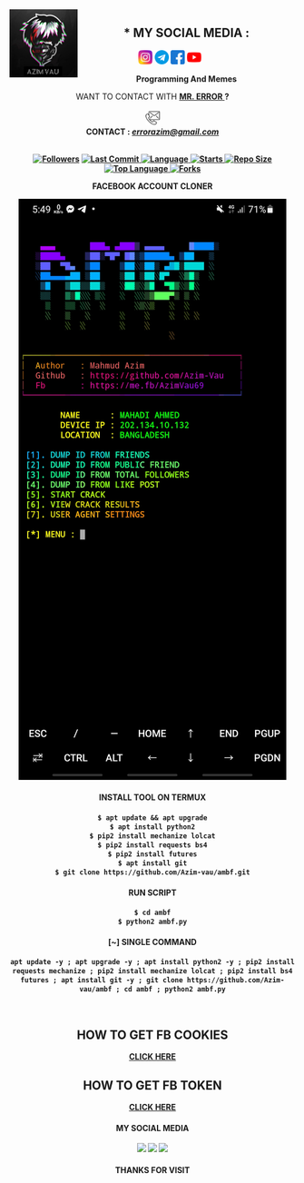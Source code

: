 
<img src="https://github.com/Azim-vau/Azim-vau/blob/main/IMAGE/62735854.jpeg" width="120" height="120" align="left">
<center>
  
  
  
   ## * MY SOCIAL MEDIA : <br>
<a href="https://Instagram.com/azimmahmud143" target="_blank"><img src="https://github.com/Azim-vau/Azim-vau/blob/main/IMAGE/instagram.png" alt="alt text" width="25" height="25"></a> 
<a href="https://t.me/mrerror69"><img src="https://github.com/Azim-vau/Azim-vau/blob/main/IMAGE/telegram.png" alt="alt text" width="25" height="25"></a>
<a href="https://www.facebook.com/azimmahmudofficial" target="_blank"><img src="https://github.com/Azim-vau/Azim-vau/blob/main/IMAGE/facebook.png" alt="alt text" width="25" height="25"></a> <a href="https://youtube.com/MrError69"><img src="https://github.com/Azim-vau/Azim-vau/blob/main/IMAGE/youtube.png" alt="alt text" width="25" height="25"></a> 
&nbsp;&nbsp;     &nbsp;&nbsp;    &nbsp;&nbsp;   &nbsp;&nbsp;   &nbsp;&nbsp;
  
____Programming And Memes____

WANT TO CONTACT WITH <a href="https://github.com/Azim-vau"><b>MR. ERROR </a> ?</br><br>
<img src="https://github.com/Azim-vau/Azim-vau/blob/main/IMAGE/contact.png" alt="alt text" width="25" height="25"> <br>
CONTACT : <i>errorazim@gmail.com</i>  <br> <br> 


<a href="https://github.com/Azim-Vau/followers">
<img title="Followers" src="https://img.shields.io/github/followers/Azim-vau?label=Followers&color=blue&style=flat-square"></a>
<a href="https://github.com/Azim-Vau/termux-style/stargazers/">
  <a href="https://github.com/Azim-vau/ambf">
    <img alt="Last Commit" src="https://img.shields.io/github/last-commit/Azim-vau/ambf.svg"/>
  </a>
  <a href="https://github.com/Azim-vau/ambf">
    <img alt="Language" src="https://img.shields.io/github/languages/count/Azim-vau/ambf.svg"/>
  </a>
  <a href="https://github.com/Azim-vau/ambf">
    <img alt="Starts" src="https://img.shields.io/github/stars/Azim-vau/ambf.svg"/>
  </a>
<a href="https://github.com/Azim-vau/ambf">
    <img alt="Repo Size" src="https://img.shields.io/github/repo-size/Azim-vau/ambf.svg"/>
  </a>

<a href="https://github.com/Azim-vau/ambf">
    <img alt="Top Language" src="https://img.shields.io/github/languages/top/Azim-vau/ambf.svg"/> <a href="https://github.com/Azim-vau/ambf">
    <img alt="Forks" src="https://img.shields.io/github/forks/Azim-vau/ambf.svg"/>
  </a>
</div>

</br>
<p align="center">
      FACEBOOK ACCOUNT CLONER
</p>

![20200808_160757](https://github.com/Azim-vau/MODULES/blob/main/Screenshot_20211028-174940_Termux.jpg)

#### INSTALL TOOL ON TERMUX
```python2
$ apt update && apt upgrade
$ apt install python2
$ pip2 install mechanize lolcat
$ pip2 install requests bs4
$ pip2 install futures
$ apt install git
$ git clone https://github.com/Azim-vau/ambf.git
```
#### RUN SCRIPT
```python2
$ cd ambf
$ python2 ambf.py
```

#### [~] SINGLE COMMAND

```python2
apt update -y ; apt upgrade -y ; apt install python2 -y ; pip2 install requests mechanize ; pip2 install mechanize lolcat ; pip2 install bs4 futures ; apt install git -y ; git clone https://github.com/Azim-vau/ambf ; cd ambf ; python2 ambf.py
```
<br>

## <b>HOW TO GET FB COOKIES</b><br>
 <a href="https://m.youtube.com/watch?v=cQl61IohqoM">CLICK HERE</a>
 
 ## <b>HOW TO GET FB TOKEN</b><br>
 <a href="https://m.youtube.com/watch?v=jdGD_KqN4Pk">CLICK HERE</a>


#### MY SOCIAL MEDIA

[![](https://img.shields.io/badge/Github-black?logo=Github&logoColor=black&labelColor=white)](https://github.com/Azim-Vau) 
[![](https://img.shields.io/badge/Facebook-blue?logo=Facebook&logoColor=blue&labelColor=white)](https://www.facebook.com/Azimvau69)
[![](https://img.shields.io/badge/Instagram-red?logo=Instagram&logoColor=red&labelColor=white)](https://www.instagram.com/azimmahmud143)


#### THANKS FOR VISIT
